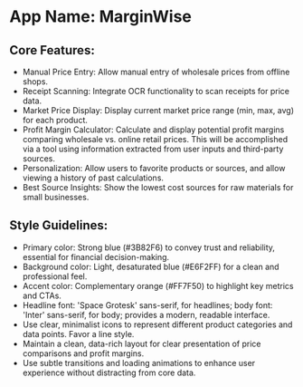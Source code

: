 # **App Name**: MarginWise

## Core Features:

- Manual Price Entry: Allow manual entry of wholesale prices from offline shops.
- Receipt Scanning: Integrate OCR functionality to scan receipts for price data.
- Market Price Display: Display current market price range (min, max, avg) for each product.
- Profit Margin Calculator: Calculate and display potential profit margins comparing wholesale vs. online retail prices. This will be accomplished via a tool using information extracted from user inputs and third-party sources.
- Personalization: Allow users to favorite products or sources, and allow viewing a history of past calculations.
- Best Source Insights: Show the lowest cost sources for raw materials for small businesses.

## Style Guidelines:

- Primary color: Strong blue (#3B82F6) to convey trust and reliability, essential for financial decision-making.
- Background color: Light, desaturated blue (#E6F2FF) for a clean and professional feel.
- Accent color: Complementary orange (#FF7F50) to highlight key metrics and CTAs.
- Headline font: 'Space Grotesk' sans-serif, for headlines; body font: 'Inter' sans-serif, for body; provides a modern, readable interface.
- Use clear, minimalist icons to represent different product categories and data points. Favor a line style.
- Maintain a clean, data-rich layout for clear presentation of price comparisons and profit margins.
- Use subtle transitions and loading animations to enhance user experience without distracting from core data.